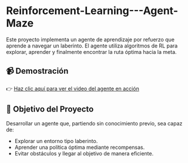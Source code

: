 # Reinforcement-Learning---Agent-Maze

Este proyecto implementa un agente de aprendizaje por refuerzo que aprende a navegar un laberinto. El agente utiliza algoritmos de RL para explorar, aprender y finalmente encontrar la ruta óptima hacia la meta.

## 📹 Demostración

👉 [Haz clic aquí para ver el video del agente en acción](https://raw.githubusercontent.com/catalina-delgado/Reinforcemet-Learning---Agent-Maze/main/deep-Q-3.mp4)

## 🎯 Objetivo del Proyecto
Desarrollar un agente que, partiendo sin conocimiento previo, sea capaz de:
- Explorar un entorno tipo laberinto.
- Aprender una política óptima mediante recompensas.
- Evitar obstáculos y llegar al objetivo de manera eficiente.

